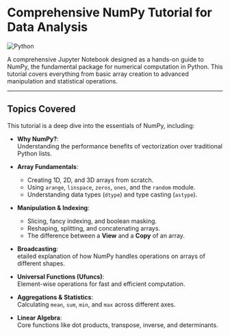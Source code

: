 # Comprehensive NumPy Tutorial for Data Analysis

![Python](https://img.shields.io/badge/Python-3.13.5-blue.svg)

A comprehensive Jupyter Notebook designed as a hands-on guide to NumPy, the fundamental package for numerical computation in Python. This tutorial covers everything from basic array creation to advanced manipulation and statistical operations.

---

## Topics Covered

This tutorial is a deep dive into the essentials of NumPy, including:

-   **Why NumPy?**: <br>
      Understanding the performance benefits of vectorization over traditional Python lists.
    
-   **Array Fundamentals**:
    -   Creating 1D, 2D, and 3D arrays from scratch.
    -   Using `arange`, `linspace`, `zeros`, `ones`, and the `random` module.
    -   Understanding data types (`dtype`) and type casting (`astype`).
      
-   **Manipulation & Indexing**:
    -   Slicing, fancy indexing, and boolean masking.
    -   Reshaping, splitting, and concatenating arrays.
    -   The difference between a **View** and a **Copy** of an array.
      
-   **Broadcasting**: <br>
      etailed explanation of how NumPy handles operations on arrays of different shapes.
    
-   **Universal Functions (Ufuncs)**:<br>
      Element-wise operations for fast and efficient computation.
    
-   **Aggregations & Statistics**: <br>
      Calculating `mean`, `sum`, `min`, and `max` across different axes.
    
-   **Linear Algebra**: <br>
      Core functions like dot products, transpose, inverse, and determinants.
